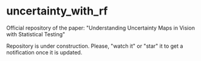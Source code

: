 # uncertainty_with_rf
Official repository of the paper:  "Understanding Uncertainty Maps in Vision with Statistical Testing"

Repository is under construction. Please, "watch it" or "star" it to get a notification once it is updated. 
